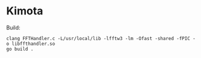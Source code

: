 # Kimota

Build:

```
clang FFTHandler.c -L/usr/local/lib -lfftw3 -lm -Ofast -shared -fPIC -o libffthandler.so
go build .
```
